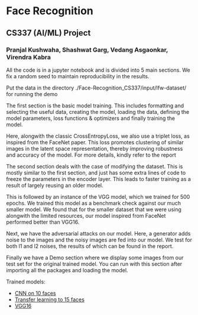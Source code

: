 # Face Recognition
## CS337 (AI/ML) Project
### Pranjal Kushwaha, Shashwat Garg, Vedang Asgaonkar, Virendra Kabra

All the code is in a jupyter notebook and is divided into 5 main sections. We fix a random seed to maintain reproducibility in the results.

Put the data in the directory ./Face-Recognition_CS337/input/lfw-dataset/ for running the demo

The first section is the basic model training.
This includes formatting and selecting the useful data, creating the model, loading the data, defining the model parameters, loss functions & optimizers and finally training the model.

Here, alongwith the classic CrossEntropyLoss, we also use a triplet loss, as inspired from the FaceNet paper. This loss promotes clustering of similar images in the latent space representation, thereby improving robustness and accuracy of the model. For more details, kindly refer to the report

The second section deals with the case of modifying the dataset. This is mostly similar to the first section, and just has some extra lines of code to freeze the parameters in the encoder layer. This leads to faster training as a result of largely reusing an older model.

This is followed by an instance of the VGG model, which we trained for 500 epochs. We trained this model as a benchmark check against our much smaller model. We found that for the smaller dataset that we were using alongwith the limited resources, our model inspired from FaceNet performed better than VGG16.

Next, we have the adversarial attacks on our model. Here, a generator adds noise to the images and the noisy images are fed into our model. We test for both l1 and l2 noises, the results of which can be found in the report.

Finally we have a Demo section where we display some images from our test set for the original trained model. You can run with this section after importing all the packages and loading the model.

Trained models:
* [CNN on 10 faces](https://drive.google.com/file/d/1lYIf0Zt6V2ejj5jRbfDqk6jrnmmgCCoJ/view?usp=sharing)
* [Transfer learning to 15 faces](https://drive.google.com/file/d/1DsZZwrCDvaXleEMmCQ9Sj5UJB4iWlUdR/view?usp=share_link)
* [VGG16](https://drive.google.com/file/d/1hY2y229YCSMc9cBoybW2vyLvrxD47frL/view?usp=sharing)
